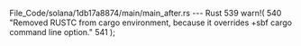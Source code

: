 File_Code/solana/1db17a8874/main/main_after.rs --- Rust
                                                                                                                                                           539         warn!(
                                                                                                                                                           540             "Removed RUSTC from cargo environment, because it overrides +sbf cargo command line option."
                                                                                                                                                           541         );

